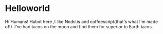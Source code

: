 # Helloworld
Hi Humans!
Hubot here ,I like Nodd.is and coffeescript(that's what I'm made of!).
I've had tacos on the moon and find them for superior to Earth tacos.
